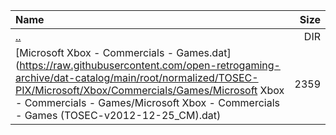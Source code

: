 |Name|Size|
|:---|---:|
|[..](../index.html)|DIR|
|[Microsoft Xbox - Commercials - Games.dat](https://raw.githubusercontent.com/open-retrogaming-archive/dat-catalog/main/root/normalized/TOSEC-PIX/Microsoft/Xbox/Commercials/Games/Microsoft Xbox - Commercials - Games/Microsoft Xbox - Commercials - Games (TOSEC-v2012-12-25_CM).dat)|2359|
